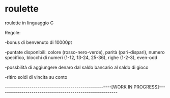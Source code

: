 # roulette

roulette in linguaggio C

Regole:
  
  -bonus di benvenuto di 10000pt
  
  -puntate disponibili: colore (rosso-nero-verde), parità (pari-dispari), numero specifico, blocchi di numeri (1-12, 13-24, 25-36),
                        righe (1-2-3), even-odd
  
  -possbilità di aggiungere denaro dal saldo bancario al saldo di gioco
  
  -ritiro soldi di vincita su conto
 
 
 ----------------------------------------------------[WORK IN PROGRESS]----------------------------------------------------------
